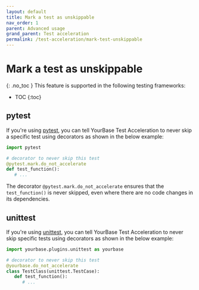 ```yaml
---
layout: default
title: Mark a test as unskippable
nav_order: 1
parent: Advanced usage
grand_parent: Test acceleration
permalink: /test-acceleration/mark-test-unskippable
---
```


# Mark a test as unskippable
{: .no_toc }
This feature is supported in the following testing frameworks:
- TOC
{:toc}

## pytest
If you're using [pytest](https://docs.pytest.org/en/6.2.x/), you can tell YourBase Test Acceleration to never skip a specific test using decorators as shown in the below example:

```python
import pytest

# decorator to never skip this test
@pytest.mark.do_not_accelerate
def test_function():
   # ...
```

The decorator `@pytest.mark.do_not_accelerate` ensures that the `test_function()` is never skipped, even where there are no code changes in its dependencies.


## unittest
If you're using [unittest](https://docs.python.org/3/library/unittest.html), you can tell YourBase Test Acceleration to never skip specific tests using decorators as shown in the below example:

```python
import yourbase.plugins.unittest as yourbase

# decorator to never skip this test
@yourbase.do_not_accelerate
class TestClass(unittest.TestCase):
   def test_function():
      # ...
```